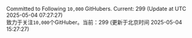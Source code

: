 Committed to Following `10,000` GitHubers. Current: <!-- FOLLOWING_COUNT -->299<!-- FOLLOWING_COUNT --> (Update at UTC <!-- LAST_UPDATED -->2025-05-04 07:27:27<!-- LAST_UPDATED -->)<br>
致力于关注`10,000`个GitHuber。当前：<!-- FOLLOWING_COUNT -->299<!-- FOLLOWING_COUNT --> (更新于北京时间 <!-- LAST_UPDATED_CST -->2025-05-04 15:27:27<!-- LAST_UPDATED_CST -->)
